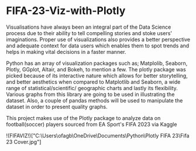 # FIFA-23-Viz-with-Plotly
Visualisations have always been an integral part of the Data Science process due to their ability to tell compelling stories and stoke users' imaginations. Proper use of visualizations also provides a better perspective and adequate context for data users which enables them to spot trends and helps in making vital decisions in a faster manner.

Python has an array of visualization packages such as; Matplolib, Seaborn, Plotly, GGplot, Altair, and Bokeh, to mention a few. The plotly package was picked because of its interactive nature which allows for better storytelling, and better aesthetics when compared to Matplotlib and Seaborn, a wide range of statistical/scientific/ geographic charts and lastly its flexibility. Various graphs from this library are going to be used in illustrating the dataset. Also, a couple of pandas methods will be used to manipulate the dataset in order to present quality graphs.

This project makes use of the Plotly package to analyze data on football(soccer) players sourced from EA Sport's FIFA 2023 via Kaggle

!(FIFAVIZ!)["C:\Users\ofagb\OneDrive\Documents\Python\Plotly FIFA 23\Fifa 23 Cover.jpg"]
